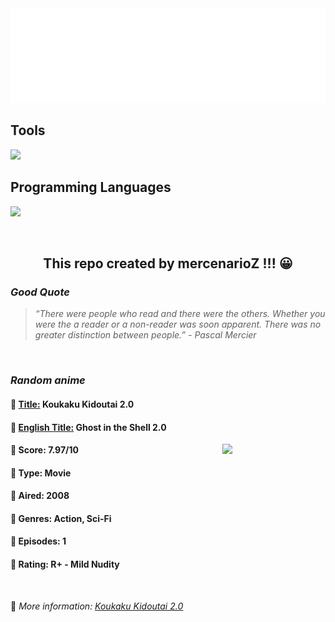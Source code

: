 
<img src="svg/nai.svg" />

<p>
  <h2>Tools</h2>
  <a href="https://skillicons.dev">
    <img src="https://skillicons.dev/icons?i=git,bash,vim,ubuntu,tensorflow,pytorch,docker,raspberrypi" />
  </a>

  <br />

  <h2>Programming Languages</h2>

  <a href="https://skillicons.dev">
    <img src="https://skillicons.dev/icons?i=python,c,cpp" />
  </a>
</p>

<br />

<h2 align="center">This repo created by mercenarioZ !!! 😀</h2>
<h3><i>Good Quote</i></h3>

<blockquote>
<i>
“There were people who read and there were the others. Whether you were the a reader or a non-reader was soon apparent. There was no greater distinction between people.” - Pascal Mercier
</i>
</blockquote>

<br />

<h3><i>Random anime</i></h3>

<h4>
  <strong>🥭 <u>Title:</u></strong> Koukaku Kidoutai 2.0
</h4>

<h4>🌿 <u>English Title:</u> Ghost in the Shell 2.0</h4>

<img align="right" width="165" src=https://cdn.myanimelist.net/images/anime/3/75608.jpg />

<h4>🌱 Score: 7.97/10</h4>

<h4>🌲 Type: Movie</h4>

<h4>🌴 Aired: 2008</h4>

<h4>🌵 Genres: Action, Sci-Fi</h4>

<h4>🥑 Episodes: 1</h4>

<h4>🍏 Rating: R+ - Mild Nudity</h4>

<br />

🍂 *More information: [Koukaku Kidoutai 2.0](https://myanimelist.net/anime/4672/Koukaku_Kidoutai_20)*
    